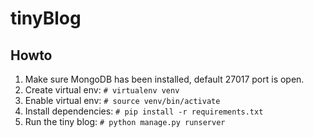 # tinyBlog
## Howto
1. Make sure MongoDB has been installed, default 27017 port is open.
2. Create virtual env: `# virtualenv venv`
3. Enable virtual env: `# source venv/bin/activate`
3. Install dependencies: `# pip install -r requirements.txt`
4. Run the tiny blog: `# python manage.py runserver`
